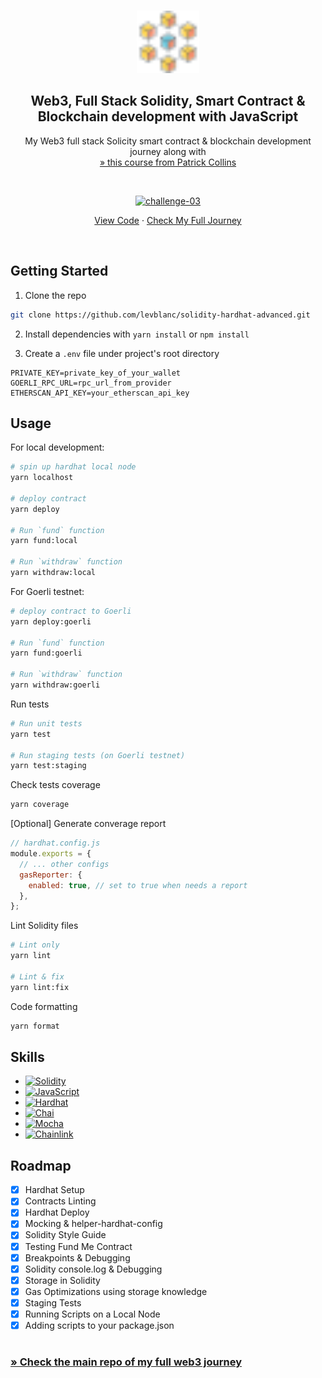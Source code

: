 <a name="readme-top"></a>

<!-- PROJECT LOGO -->
<br />
<div align="center">
  <a href="https://github.com/levblanc/web3-blockchain-solidity-course-js">
    <img src="./images/blockchain.svg" alt="Logo" width="100" height="100">
  </a>

  <h2 align="center">Web3, Full Stack Solidity, Smart Contract & Blockchain development with JavaScript</h2>

  <p align="center">
    My Web3 full stack Solicity smart contract & blockchain development journey along with 
    <br />
    <a href="https://youtu.be/gyMwXuJrbJQ"> » this course from Patrick Collins</a>
  </p>
</div>

<br />

<div align="center">
  <p align="center">
    <a href="https://github.com/levblanc/solidity-hardhat-advanced"><img src="https://img.shields.io/badge/challenge%2003-Hardhat%20--%20Fund%20Me%20(Lesson%207%20&%208)-4D21FC?style=for-the-badge&logo=blockchaindotcom" height="35" alt='challenge-03' /></a>
  </p>

<a href="https://github.com/levblanc/solidity-hardhat-advanced">View Code</a> ·
<a href="https://github.com/levblanc/web3-blockchain-solidity-course-js">Check
My Full Journey</a>

</div>

<br />

<!-- GETTING STARTED -->

## Getting Started

1. Clone the repo

```sh
git clone https://github.com/levblanc/solidity-hardhat-advanced.git
```

2. Install dependencies with `yarn install` or `npm install`

3. Create a `.env` file under project's root directory

```.env
PRIVATE_KEY=private_key_of_your_wallet
GOERLI_RPC_URL=rpc_url_from_provider
ETHERSCAN_API_KEY=your_etherscan_api_key
```

<!-- USAGE EXAMPLES -->

## Usage

For local development:

```zsh
# spin up hardhat local node
yarn localhost

# deploy contract
yarn deploy

# Run `fund` function
yarn fund:local

# Run `withdraw` function
yarn withdraw:local
```

For Goerli testnet:

```zsh
# deploy contract to Goerli
yarn deploy:goerli

# Run `fund` function
yarn fund:goerli

# Run `withdraw` function
yarn withdraw:goerli
```

Run tests

```zsh
# Run unit tests
yarn test

# Run staging tests (on Goerli testnet)
yarn test:staging
```

Check tests coverage

```zsh
yarn coverage
```

[Optional] Generate converage report

```js
// hardhat.config.js
module.exports = {
  // ... other configs
  gasReporter: {
    enabled: true, // set to true when needs a report
  },
};
```

Lint Solidity files

```zsh
# Lint only
yarn lint

# Lint & fix
yarn lint:fix
```

Code formatting

```zsh
yarn format
```

## Skills

- [![Solidity]](https://soliditylang.org/)
- [![JavaScript]](https://developer.mozilla.org/fr/docs/Web/JavaScript)
- [![Hardhat]](https://hardhat.org/)
- [![Chai]](https://www.chaijs.com/)
- [![Mocha]](https://mochajs.org/)
- [![Chainlink]](https://chain.link/)

<!-- ROADMAP -->

## Roadmap

- [x] Hardhat Setup
- [x] Contracts Linting
- [x] Hardhat Deploy
- [x] Mocking & helper-hardhat-config
- [x] Solidity Style Guide
- [x] Testing Fund Me Contract
- [x] Breakpoints & Debugging
- [x] Solidity console.log & Debugging
- [x] Storage in Solidity
- [x] Gas Optimizations using storage knowledge
- [x] Staging Tests
- [x] Running Scripts on a Local Node
- [x] Adding scripts to your package.json

#

### [» Check the main repo of my full web3 journey](https://github.com/levblanc/web3-blockchain-solidity-course-js)

<!-- MARKDOWN LINKS & IMAGES -->
<!-- https://www.markdownguide.org/basic-syntax/#reference-style-links -->

[solidity]:
  https://img.shields.io/badge/solidity-1E1E3F?style=for-the-badge&logo=solidity
[javascript]:
  https://img.shields.io/badge/javascript-F7DF1E?style=for-the-badge&logo=javascript&logoColor=black
[hardhat]:
  https://custom-icon-badges.demolab.com/badge/Hardhat-181A1F?style=for-the-badge&logo=hardhat
[chai]: https://img.shields.io/badge/Chai-94161F?style=for-the-badge&logo=Chai
[mocha]:
  https://custom-icon-badges.demolab.com/badge/Mocha-8D6748?style=for-the-badge&logo=mocha&logoColor=white
[chainlink]:
  https://img.shields.io/badge/chainlink-375bd2?style=for-the-badge&logo=chainlink
